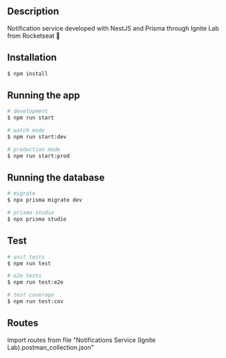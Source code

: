 ## Description

Notification service developed with NestJS and Prisma through Ignite Lab from Rocketseat :rocket:


## Installation

```bash
$ npm install
```

## Running the app

```bash
# development
$ npm run start

# watch mode
$ npm run start:dev

# production mode
$ npm run start:prod
```

## Running the database
```bash
# migrate
$ npx prisma migrate dev

# prisma studio
$ npx prisma studio
```

## Test

```bash
# unit tests
$ npm run test

# e2e tests
$ npm run test:e2e

# test coverage
$ npm run test:cov
```

## Routes

Import routes from file "Notifications Service (Ignite Lab).postman_collection.json"
